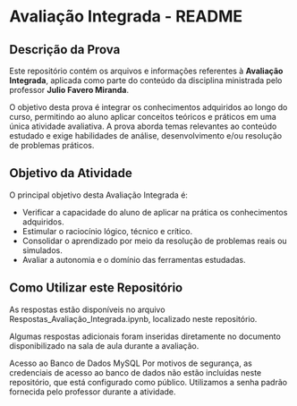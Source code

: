 # Avaliação Integrada - README

## Descrição da Prova

Este repositório contém os arquivos e informações referentes à **Avaliação Integrada**, aplicada como parte do conteúdo da disciplina ministrada pelo professor **Julio Favero Miranda**.

O objetivo desta prova é integrar os conhecimentos adquiridos ao longo do curso, permitindo ao aluno aplicar conceitos teóricos e práticos em uma única atividade avaliativa. A prova aborda temas relevantes ao conteúdo estudado e exige habilidades de análise, desenvolvimento e/ou resolução de problemas práticos.

## Objetivo da Atividade

O principal objetivo desta Avaliação Integrada é:

- Verificar a capacidade do aluno de aplicar na prática os conhecimentos adquiridos.
- Estimular o raciocínio lógico, técnico e crítico.
- Consolidar o aprendizado por meio da resolução de problemas reais ou simulados.
- Avaliar a autonomia e o domínio das ferramentas estudadas.

  
## Como Utilizar este Repositório

As respostas estão disponíveis no arquivo Respostas_Avaliação_Integrada.ipynb, localizado neste repositório.

Algumas respostas adicionais foram inseridas diretamente no documento disponibilizado na sala de aula durante a avaliação.

Acesso ao Banco de Dados MySQL
Por motivos de segurança, as credenciais de acesso ao banco de dados não estão incluídas neste repositório, que está configurado como público.
Utilizamos a senha padrão fornecida pelo professor durante a atividade. 

  







